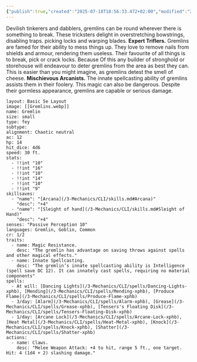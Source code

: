 ```yaml
---
{"publish":true,"created":"2025-07-18T18:56:33.472+02:00","modified":"2025-07-18T17:53:22.538+02:00","cssclasses":""}
---
```


Devilish tinkerers and dabblers, gremlins can be round
wherever there is something to break. These tricksters
delight in overstretching bowstrings, disabling traps.
picking locks and warping blades.
	**Expert Triflers.** Gremlins are famed for their ability
to mess things up. They love to remove nails from shields
and armour, rendering them useless. Their favourite of
all things is to break, pick or crack locks. Because Of this
any builder of stronghold or storehouse will endeavour to
deter gremlins from the area as best they can. This is
easier than you might imagine, as gremlins detest the
smell of cheese.
	**Mischievous Arcanists.** The innate spellcasting
ability of gremlins assists them in their foolery. This magic
can also be dangerous. Despite their gormless appearance,
gremlins are capable or serious damage.


```statblock
layout: Basic 5e Layout
image: [[Gremlins.webp]]
name: Gremlin
size: small
type: fey
subtype: 
alignment: Chaotic neutral
ac: 12
hp: 14
hit_dice: 4d6
speed: 30 ft.
stats: 
  - !!int "10"
  - !!int "16"
  - !!int "10"
  - !!int "14"
  - !!int "10"
  - !!int "9"
skillsaves:
  - "name": "[Arcana](/3-Mechanics/CLI/skills.md#Arcana)"
    "desc": "+4"
  - "name": "[Sleight of hand](/3-Mechanics/CLI/skills.md#Sleight of Hand)"
    "desc": "+4"
senses: "Passive Perception 10"
languages: Gremlin, Goblin, Common
cr: 1/2
traits:
  - name: Magic Resistance.
    desc: "The gremlin has advantage on saving throws against spells and other magical effects."
  - name: Innate Spellcasting.
    desc: "The gremlin’s innate spellcasting ability is Intelligence (spell save DC 12). It can innately cast spells, requiring no material components"
spells:
  - At will: [Dancing Lights](/3-Mechanics/CLI/spells/Dancing-Lights-xphb), [Mending](/3-Mechanics/CLI/spells/Mending-xphb), [Produce Flame](/3-Mechanics/CLI/spells/Produce-Flame-xphb)
  - 3/day: [Alarm](/3-Mechanics/CLI/spells/Alarm-xphb), [Grease](/3-Mechanics/CLI/spells/Grease-xphb), [Tensers's Floating Disk](/3-Mechanics/CLI/spells/Tensers-Floating-Disk-xphb)
  - 1/day: [Arcane Lock](/3-Mechanics/CLI/spells/Arcane-Lock-xphb), [Heat Metal](/3-Mechanics/CLI/spells/Heat-Metal-xphb), [Knock](/3-Mechanics/CLI/spells/Knock-xphb), [Shatter](/3-Mechanics/CLI/spells/Shatter-xphb)
actions:
  - name: Claws. 
    desc: "Melee Weapon Attack: +4 to hit, range 5 ft., one target. Hit: 4 (1d4 + 2) slashing damage."
```